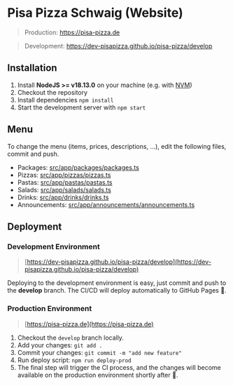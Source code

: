 # Pisa Pizza Schwaig (Website)

> Production: https://pisa-pizza.de

> Development: https://dev-pisapizza.github.io/pisa-pizza/develop

## Installation

1. Install **NodeJS >= v18.13.0** on your machine (e.g. with [NVM](https://github.com/coreybutler/nvm-windows/releases/download/1.1.12/nvm-setup.exe))
2. Checkout the repository
3. Install dependencies `npm install`
4. Start the development server with `npm start`

## Menu

To change the menu (items, prices, descriptions, ...), edit the following files, commit and push.

- Packages: [src/app/packages/packages.ts](src/app/packages/packages.ts)
- Pizzas: [src/app/pizzas/pizzas.ts](src/app/pizzas/pizzas.ts)
- Pastas: [src/app/pastas/pastas.ts](src/app/pastas/pastas.ts)
- Salads: [src/app/salads/salads.ts](src/app/salads/salads.ts)
- Drinks: [src/app/drinks/drinks.ts](src/app/drinks/drinks.ts)
- Announcements: [src/app/announcements/announcements.ts](src/app/announcements/announcements.ts)

## Deployment

### Development Environment

> [https://dev-pisapizza.github.io/pisa-pizza/develop](https://dev-pisapizza.github.io/pisa-pizza/develop)

Deploying to the development environment is easy, just commit and push to the **develop** branch. The CI/CD will deploy automatically to GitHub Pages 🚀.

### Production Environment

> [https://pisa-pizza.de](https://pisa-pizza.de)

1. Checkout the `develop` branch locally.
2. Add your changes: `git add .`
3. Commit your changes: `git commit -m "add new feature"`
4. Run deploy script: `npm run deploy-prod`
5. The final step will trigger the CI process, and the changes will become available on the production environment shortly after 🚀.
